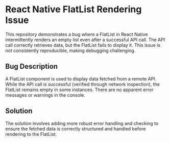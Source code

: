 # React Native FlatList Rendering Issue

This repository demonstrates a bug where a FlatList in React Native intermittently renders an empty list even after a successful API call. The API call correctly retrieves data, but the FlatList fails to display it. This issue is not consistently reproducible, making debugging challenging.

## Bug Description

A FlatList component is used to display data fetched from a remote API.  While the API call is successful (verified through network inspection), the FlatList remains empty in some instances. There are no apparent error messages or warnings in the console.

## Solution

The solution involves adding more robust error handling and checking to ensure the fetched data is correctly structured and handled before rendering to the FlatList.